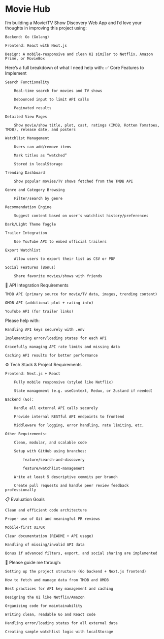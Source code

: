 
# Movie Hub

I’m building a Movie/TV Show Discovery Web App and I’d love your thoughts in improving this  project using:

    Backend: Go (Golang)

    Frontend: React with Next.js

    Design: A mobile-responsive and clean UI similar to Netflix, Amazon Prime, or MovieBox

Here’s a full breakdown of what I need help with:
✅ Core Features to Implement

    Search Functionality

        Real-time search for movies and TV shows

        Debounced input to limit API calls

        Paginated results

    Detailed View Pages

        Show movie/show title, plot, cast, ratings (IMDB, Rotten Tomatoes, TMDB), release date, and posters

    Watchlist Management

        Users can add/remove items

        Mark titles as “watched”

        Stored in localStorage

    Trending Dashboard

        Show popular movies/TV shows fetched from the TMDB API

    Genre and Category Browsing

        Filter/search by genre

    Recommendation Engine

        Suggest content based on user’s watchlist history/preferences

    Dark/Light Theme Toggle

    Trailer Integration

        Use YouTube API to embed official trailers

    Export Watchlist

        Allow users to export their list as CSV or PDF

    Social Features (Bonus)

        Share favorite movies/shows with friends

🔧 API Integration Requirements

    TMDB API (primary source for movie/TV data, images, trending content)

    OMDB API (additional plot + rating info)

    YouTube API (for trailer links)

Please help with:

    Handling API keys securely with .env

    Implementing error/loading states for each API

    Gracefully managing API rate limits and missing data

    Caching API results for better performance

⚙️ Tech Stack & Project Requirements

    Frontend: Next.js + React

        Fully mobile responsive (styled like Netflix)

        State management (e.g. useContext, Redux, or Zustand if needed)

    Backend (Go):

        Handle all external API calls securely

        Provide internal RESTful API endpoints to frontend

        Middleware for logging, error handling, rate limiting, etc.

    Other Requirements:

        Clean, modular, and scalable code

        Setup with GitHub using branches:

            feature/search-and-discovery

            feature/watchlist-management

        Write at least 5 descriptive commits per branch

        Create pull requests and handle peer review feedback professionally

📋 Evaluation Goals

    Clean and efficient code architecture

    Proper use of Git and meaningful PR reviews

    Mobile-first UI/UX

    Clear documentation (README + API usage)

    Handling of missing/invalid API data

    Bonus if advanced filters, export, and social sharing are implemented

🎯 Please guide me through:

    Setting up the project structure (Go backend + Next.js frontend)

    How to fetch and manage data from TMDB and OMDB

    Best practices for API key management and caching

    Designing the UI like Netflix/Amazon

    Organizing code for maintainability

    Writing clean, readable Go and React code

    Handling error/loading states for all external data

    Creating sample watchlist logic with localStorage


